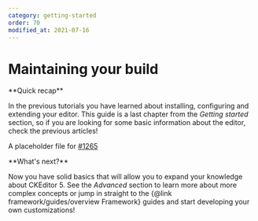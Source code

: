 ```yaml
---
category: getting-started
order: 70
modified_at: 2021-07-16
---
```


# Maintaining your build

<info-box hint>
**Quick recap**

In the previous tutorials you have learned about installing, configuring and extending your editor. This guide is a last chapter from the *Getting started* section, so if you are looking for some basic information about the editor, check the previous articles!
</info-box>

A placeholder file for [#1265](https://github.com/cksource/ckeditor5-internal/issues/1265)

<info-box hint>
**What's next?**

Now you have solid basics that will allow you to expand your knowledge about CKEditor 5. See the *Advanced* section to learn more about more complex concepts or jump in straight to the {@link framework/guides/overview Framework} guides and start developing your own customizations!
</info-box>